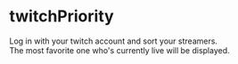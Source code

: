 # twitchPriority
Log in with your twitch account and sort your streamers.  
The most favorite one who's currently live will be displayed.
